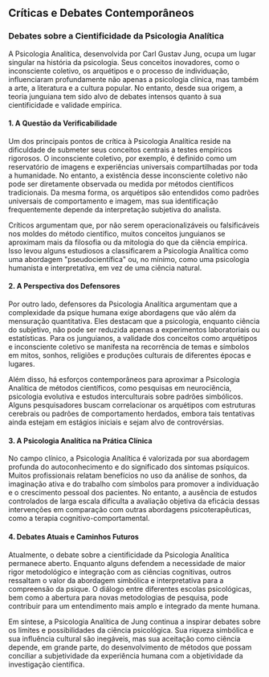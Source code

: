 
## Críticas e Debates Contemporâneos

### Debates sobre a Cientificidade da Psicologia Analítica

A Psicologia Analítica, desenvolvida por Carl Gustav Jung, ocupa um lugar singular na história da psicologia. Seus conceitos inovadores, como o inconsciente coletivo, os arquétipos e o processo de individuação, influenciaram profundamente não apenas a psicologia clínica, mas também a arte, a literatura e a cultura popular. No entanto, desde sua origem, a teoria junguiana tem sido alvo de debates intensos quanto à sua cientificidade e validade empírica.

#### 1. **A Questão da Verificabilidade**

Um dos principais pontos de crítica à Psicologia Analítica reside na dificuldade de submeter seus conceitos centrais a testes empíricos rigorosos. O inconsciente coletivo, por exemplo, é definido como um reservatório de imagens e experiências universais compartilhadas por toda a humanidade. No entanto, a existência desse inconsciente coletivo não pode ser diretamente observada ou medida por métodos científicos tradicionais. Da mesma forma, os arquétipos são entendidos como padrões universais de comportamento e imagem, mas sua identificação frequentemente depende da interpretação subjetiva do analista.

Críticos argumentam que, por não serem operacionalizáveis ou falsificáveis nos moldes do método científico, muitos conceitos junguianos se aproximam mais da filosofia ou da mitologia do que da ciência empírica. Isso levou alguns estudiosos a classificarem a Psicologia Analítica como uma abordagem "pseudocientífica" ou, no mínimo, como uma psicologia humanista e interpretativa, em vez de uma ciência natural.

#### 2. **A Perspectiva dos Defensores**

Por outro lado, defensores da Psicologia Analítica argumentam que a complexidade da psique humana exige abordagens que vão além da mensuração quantitativa. Eles destacam que a psicologia, enquanto ciência do subjetivo, não pode ser reduzida apenas a experimentos laboratoriais ou estatísticas. Para os junguianos, a validade dos conceitos como arquétipos e inconsciente coletivo se manifesta na recorrência de temas e símbolos em mitos, sonhos, religiões e produções culturais de diferentes épocas e lugares.

Além disso, há esforços contemporâneos para aproximar a Psicologia Analítica de métodos científicos, como pesquisas em neurociência, psicologia evolutiva e estudos interculturais sobre padrões simbólicos. Alguns pesquisadores buscam correlacionar os arquétipos com estruturas cerebrais ou padrões de comportamento herdados, embora tais tentativas ainda estejam em estágios iniciais e sejam alvo de controvérsias.

#### 3. **A Psicologia Analítica na Prática Clínica**

No campo clínico, a Psicologia Analítica é valorizada por sua abordagem profunda do autoconhecimento e do significado dos sintomas psíquicos. Muitos profissionais relatam benefícios no uso da análise de sonhos, da imaginação ativa e do trabalho com símbolos para promover a individuação e o crescimento pessoal dos pacientes. No entanto, a ausência de estudos controlados de larga escala dificulta a avaliação objetiva da eficácia dessas intervenções em comparação com outras abordagens psicoterapêuticas, como a terapia cognitivo-comportamental.

#### 4. **Debates Atuais e Caminhos Futuros**

Atualmente, o debate sobre a cientificidade da Psicologia Analítica permanece aberto. Enquanto alguns defendem a necessidade de maior rigor metodológico e integração com as ciências cognitivas, outros ressaltam o valor da abordagem simbólica e interpretativa para a compreensão da psique. O diálogo entre diferentes escolas psicológicas, bem como a abertura para novas metodologias de pesquisa, pode contribuir para um entendimento mais amplo e integrado da mente humana.

Em síntese, a Psicologia Analítica de Jung continua a inspirar debates sobre os limites e possibilidades da ciência psicológica. Sua riqueza simbólica e sua influência cultural são inegáveis, mas sua aceitação como ciência depende, em grande parte, do desenvolvimento de métodos que possam conciliar a subjetividade da experiência humana com a objetividade da investigação científica.
```
